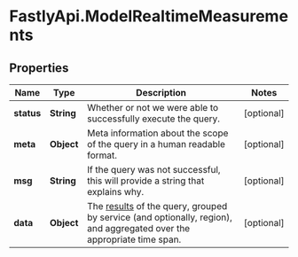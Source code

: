 # FastlyApi.ModelRealtimeMeasurements

## Properties

Name | Type | Description | Notes
------------ | ------------- | ------------- | -------------
**status** | **String** | Whether or not we were able to successfully execute the query. | [optional] 
**meta** | **Object** | Meta information about the scope of the query in a human readable format. | [optional] 
**msg** | **String** | If the query was not successful, this will provide a string that explains why. | [optional] 
**data** | **Object** | The [results](#results-data-model) of the query, grouped by service (and optionally, region), and aggregated over the appropriate time span. | [optional] 


